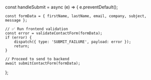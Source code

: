 const handleSubmit = async (e) => {
	e.preventDefault();

	const formData = { firstName, lastName, email, company, subject, message };

	// ✅ Run frontend validation
	const error = validateContactForm(formData);
	if (error) {
		dispatch({ type: 'SUBMIT_FAILURE', payload: error });
		return;
	}

	// Proceed to send to backend
	await submitContactForm(formData);
};
